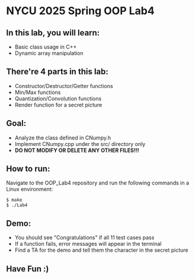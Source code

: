 # NYCU 2025 Spring OOP Lab4 
## **In this lab, you will learn:**
* Basic class usage in C++
* Dynamic array manipulation

## **There're 4 parts in this lab:**
* Constructor/Destructor/Getter functions
* Min/Max functions
* Quantization/Convolution functions
* Render function for a secret picture

## **Goal:**
* Analyze the class defined in CNumpy.h
* Implement CNumpy.cpp under the src/ directory only
* **DO NOT MODIFY OR DELETE ANY OTHER FILES!!!**

## **How to run:**
Navigate to the OOP_Lab4 repository and run the following commands in a Linux environment:
```
$ make
$ ./Lab4
```

## **Demo:**
* You should see "Congratulations" if all 11 test cases pass
* If a function fails, error messages will appear in the terminal
* Find a TA for the demo and tell them the character in the secret picture

## **Have Fun :)**
